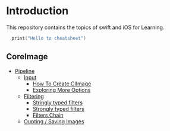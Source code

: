 # Introduction
This repository contains the topics of swift and iOS for Learning.

```swift
  print("Hello to cheatsheet")
```
## CoreImage
* [Pipeline](https://github.com/AafaqAhmed6296/iOS-practicing-kit/blob/main/CoreImage/CoreImagePipline.md)
  * [Input](https://github.com/AafaqAhmed6296/iOS-practicing-kit/blob/main/CoreImage/CoreImagePipline.md#input) 
    * [How To Create CIImage](https://github.com/AafaqAhmed6296/iOS-practicing-kit/blob/main/CoreImage/CoreImagePipline.md#how-to-create-ciimage)
    * [Exploring More Options](https://github.com/AafaqAhmed6296/iOS-practicing-kit/blob/main/CoreImage/CoreImagePipline.md#exploring-more-options)
  * [Filtering](https://github.com/AafaqAhmed6296/iOS-practicing-kit/blob/main/CoreImage/CoreImagePipline.md#filtering) 
    * [Stringly typed filters](https://github.com/AafaqAhmed6296/iOS-practicing-kit/blob/main/CoreImage/CoreImagePipline.md#stringly-typed-filters) 
    * [Strongly typed filters](https://github.com/AafaqAhmed6296/iOS-practicing-kit/blob/main/CoreImage/CoreImagePipline.md#strongly-typed-filters) 
    * [Filters Chain](https://github.com/AafaqAhmed6296/iOS-practicing-kit/blob/main/CoreImage/CoreImagePipline.md#filters-chain) 
  * [Oupting / Saving Images](https://github.com/AafaqAhmed6296/iOS-practicing-kit/blob/main/CoreImage/CoreImagePipline.md#savingoutputing-images)